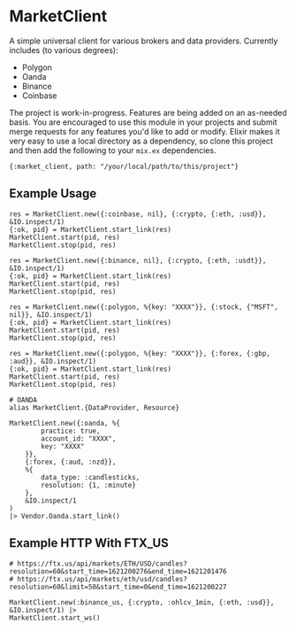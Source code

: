 # MarketClient

A simple universal client for various brokers and data providers. Currently includes (to various degrees):
* Polygon
* Oanda
* Binance
* Coinbase

The project is work-in-progress. Features are being added on an as-needed basis. You are encouraged to
use this module in your projects and submit merge requests for any features you'd like to add or modify.
Elixir makes it very easy to use a local directory as a dependency, so clone this project and then add
the following to your `mix.ex` dependencies.
```
{:market_client, path: "/your/local/path/to/this/project"}
```

## Example Usage
```
res = MarketClient.new({:coinbase, nil}, {:crypto, {:eth, :usd}}, &IO.inspect/1)
{:ok, pid} = MarketClient.start_link(res)
MarketClient.start(pid, res)
MarketClient.stop(pid, res)

res = MarketClient.new({:binance, nil}, {:crypto, {:eth, :usdt}}, &IO.inspect/1)
{:ok, pid} = MarketClient.start_link(res)
MarketClient.start(pid, res)
MarketClient.stop(pid, res)

res = MarketClient.new({:polygon, %{key: "XXXX"}}, {:stock, {"MSFT", nil}}, &IO.inspect/1)
{:ok, pid} = MarketClient.start_link(res)
MarketClient.start(pid, res)
MarketClient.stop(pid, res)

res = MarketClient.new({:polygon, %{key: "XXXX"}}, {:forex, {:gbp, :aud}}, &IO.inspect/1)
{:ok, pid} = MarketClient.start_link(res)
MarketClient.start(pid, res)
MarketClient.stop(pid, res)

# OANDA
alias MarketClient.{DataProvider, Resource}

MarketClient.new({:oanda, %{
        practice: true,
        account_id: "XXXX",
        key: "XXXX"
    }},
    {:forex, {:aud, :nzd}},
    %{
        data_type: :candlesticks,
        resolution: {1, :minute}
    },
    &IO.inspect/1
)
|> Vendor.Oanda.start_link()
```

## Example HTTP With FTX_US

```
# https://ftx.us/api/markets/ETH/USD/candles?resolution=60&start_time=1621200276&end_time=1621201476
# https://ftx.us/api/markets/eth/usd/candles?resolution=60&limit=50&start_time=0&end_time=1621200227

MarketClient.new(:binance_us, {:crypto, :ohlcv_1min, {:eth, :usd}}, &IO.inspect/1) |>
MarketClient.start_ws()
```
